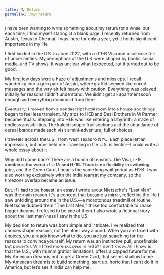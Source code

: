 ```yaml
---
title: My Return
permalink: /my-return
---
```


I have been wanting to write something about my return for a while, but each time, I find myself staring at a blank page. I recently returned from Austin, Texas to Chennai. I was there for only a year, yet it holds significant importance in my life.

I first landed in the U.S. in June 2022, with an L1-B Visa and a suitcase full of uncertainties. My perceptions of the U.S. were shaped by books, social media, and TV shows. It was unclear what I expected, but it turned out to be good.

My first few days were a haze of adjustments and missteps. I recall wandering into a grim part of Austin, where graffiti seemed like coded messages and the very air felt heavy with caution. Everything was delayed initially for reasons I didn't understand. We didn’t get an apartment soon enough and everything dominoed from there.

Eventually, I moved from a nondescript hotel room into a house and things began to feel less transient. My trips to HEB and Desi Brothers in W Parmer became rituals. Stepping into HEB was like entering a labyrinth; a maze of endless possibilities. The kaleidoscopic fruit sections and the abundance of cereal brands made each visit a mini-adventure, full of choices.

I traveled across the U.S., from West Texas to NYC. Each place left an impression, but none held me. Traveling in the U.S. is hectic—I could write a whole essay about it.

Why did I come back? There are a bunch of reasons. The Visa, L-1B, combines the worst of L-1A and H-1B. There is no flexibility in switching jobs, and the Green Card, I hear is the same long wait period as H1-B. I was also working exclusively with the India team at my company, so the timezone overlap became an issue. 

But, if I had to be honest, <a href="https://sudhar.xyz/last-man" target="_blank">an essay I wrote about Nietzsche's "Last Man"</a> was the main reason. It's a concept that became a mirror, reflecting the life I saw unfolding around me in the U.S.—a monotonous treadmill of routine. Nietzsche dubbed them "The Last Men," those too comfortable to chase bigger dreams. I refused to be one of them. I also <a hreg="https://sudhar.xyz/game-nights-potlucks-parties" target="_blank">wrote a fictional story about the ‘last man’-ness</a> I saw in the US.

My decision to return was both simple and intricate. I've realized that choices shape reasons, not the other way around. When you are faced with choices, you already know what to do, you are just searching for the reasons to convince yourself. My return was an instinctive pull, undefinable but powerful. Will I find more success in India? I don’t know. All I know is that the U.S., with its immigration limitations, offers a capped future for me. My American dream is not to get a Green Card, that seems shallow to me. My American dream is to build something, start up. Ironic that I can’t do it in America, but let’s see if India can help me.
